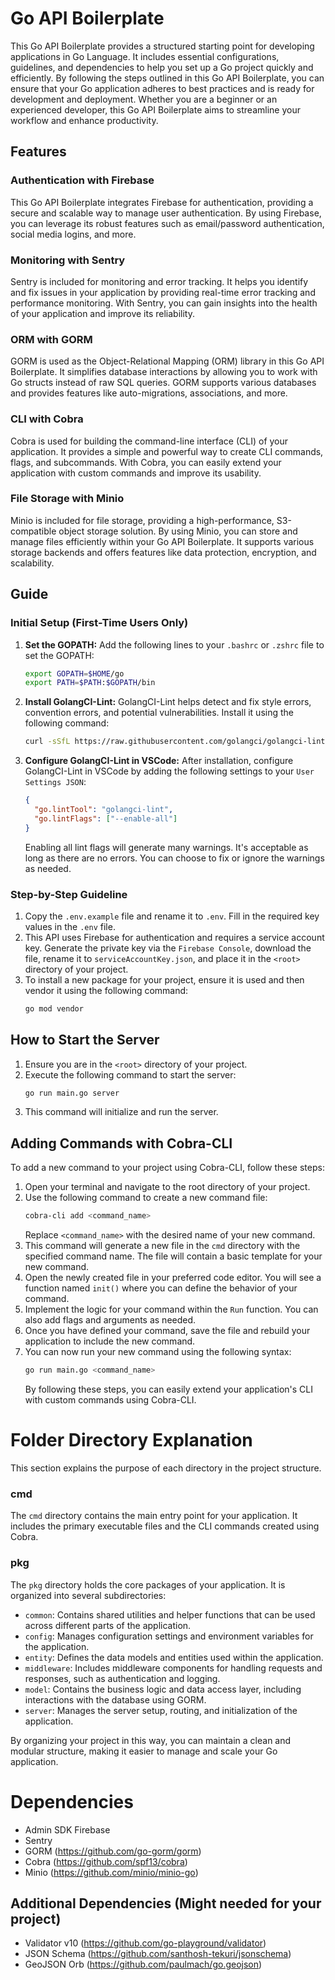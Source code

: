 # Go API Boilerplate

This Go API Boilerplate provides a structured starting point for developing applications in Go Language. It includes essential configurations, guidelines, and dependencies to help you set up a Go project quickly and efficiently. By following the steps outlined in this Go API Boilerplate, you can ensure that your Go application adheres to best practices and is ready for development and deployment. Whether you are a beginner or an experienced developer, this Go API Boilerplate aims to streamline your workflow and enhance productivity.

## Features

### Authentication with Firebase

This Go API Boilerplate integrates Firebase for authentication, providing a secure and scalable way to manage user authentication. By using Firebase, you can leverage its robust features such as email/password authentication, social media logins, and more.

### Monitoring with Sentry

Sentry is included for monitoring and error tracking. It helps you identify and fix issues in your application by providing real-time error tracking and performance monitoring. With Sentry, you can gain insights into the health of your application and improve its reliability.

### ORM with GORM

GORM is used as the Object-Relational Mapping (ORM) library in this Go API Boilerplate. It simplifies database interactions by allowing you to work with Go structs instead of raw SQL queries. GORM supports various databases and provides features like auto-migrations, associations, and more.

### CLI with Cobra

Cobra is used for building the command-line interface (CLI) of your application. It provides a simple and powerful way to create CLI commands, flags, and subcommands. With Cobra, you can easily extend your application with custom commands and improve its usability.

### File Storage with Minio

Minio is included for file storage, providing a high-performance, S3-compatible object storage solution. By using Minio, you can store and manage files efficiently within your Go API Boilerplate. It supports various storage backends and offers features like data protection, encryption, and scalability.

## Guide

### Initial Setup (First-Time Users Only)

1. **Set the GOPATH:**
   Add the following lines to your `.bashrc` or `.zshrc` file to set the GOPATH:

   ```sh
   export GOPATH=$HOME/go
   export PATH=$PATH:$GOPATH/bin
   ```

2. **Install GolangCI-Lint:**
   GolangCI-Lint helps detect and fix style errors, convention errors, and potential vulnerabilities. Install it using the following command:

   ```sh
   curl -sSfL https://raw.githubusercontent.com/golangci/golangci-lint/master/install.sh | sh -s -- -b $(go env GOPATH)/bin v1.59.1
   ```

3. **Configure GolangCI-Lint in VSCode:**
   After installation, configure GolangCI-Lint in VSCode by adding the following settings to your `User Settings JSON`:
   ```json
   {
     "go.lintTool": "golangci-lint",
     "go.lintFlags": ["--enable-all"]
   }
   ```
   Enabling all lint flags will generate many warnings. It's acceptable as long as there are no errors. You can choose to fix or ignore the warnings as needed.

### Step-by-Step Guideline

1. Copy the `.env.example` file and rename it to `.env`. Fill in the required key values in the `.env` file.
2. This API uses Firebase for authentication and requires a service account key. Generate the private key via the `Firebase Console`, download the file, rename it to `serviceAccountKey.json`, and place it in the `<root>` directory of your project.
3. To install a new package for your project, ensure it is used and then vendor it using the following command:
   ```sh
   go mod vendor
   ```

## How to Start the Server

1. Ensure you are in the `<root>` directory of your project.
2. Execute the following command to start the server:
   ```sh
   go run main.go server
   ```
3. This command will initialize and run the server.

## Adding Commands with Cobra-CLI

To add a new command to your project using Cobra-CLI, follow these steps:

1. Open your terminal and navigate to the root directory of your project.
2. Use the following command to create a new command file:
   ```sh
   cobra-cli add <command_name>
   ```
   Replace `<command_name>` with the desired name of your new command.
3. This command will generate a new file in the `cmd` directory with the specified command name. The file will contain a basic template for your new command.
4. Open the newly created file in your preferred code editor. You will see a function named `init()` where you can define the behavior of your command.
5. Implement the logic for your command within the `Run` function. You can also add flags and arguments as needed.
6. Once you have defined your command, save the file and rebuild your application to include the new command.
7. You can now run your new command using the following syntax:
   ```sh
   go run main.go <command_name>
   ```
   By following these steps, you can easily extend your application's CLI with custom commands using Cobra-CLI.

# Folder Directory Explanation

This section explains the purpose of each directory in the project structure.

### cmd

The `cmd` directory contains the main entry point for your application. It includes the primary executable files and the CLI commands created using Cobra.

### pkg

The `pkg` directory holds the core packages of your application. It is organized into several subdirectories:

- `common`: Contains shared utilities and helper functions that can be used across different parts of the application.
- `config`: Manages configuration settings and environment variables for the application.
- `entity`: Defines the data models and entities used within the application.
- `middleware`: Includes middleware components for handling requests and responses, such as authentication and logging.
- `model`: Contains the business logic and data access layer, including interactions with the database using GORM.
- `server`: Manages the server setup, routing, and initialization of the application.

By organizing your project in this way, you can maintain a clean and modular structure, making it easier to manage and scale your Go application.

# Dependencies

- Admin SDK Firebase
- Sentry
- GORM (https://github.com/go-gorm/gorm)
- Cobra (https://github.com/spf13/cobra)
- Minio (https://github.com/minio/minio-go)

## Additional Dependencies (Might needed for your project)

- Validator v10 (https://github.com/go-playground/validator)
- JSON Schema (https://github.com/santhosh-tekuri/jsonschema)
- GeoJSON Orb (https://github.com/paulmach/go.geojson)
